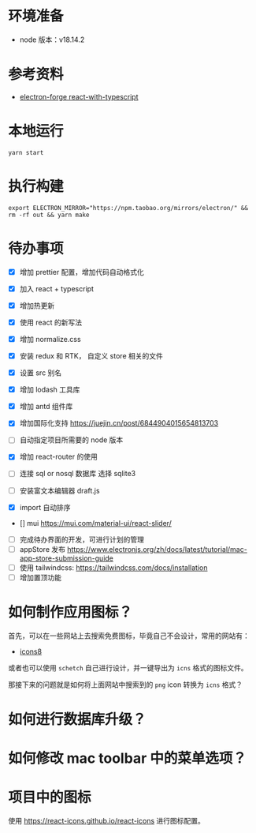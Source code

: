 # 环境准备

- node 版本：v18.14.2

# 参考资料

- [electron-forge react-with-typescript](https://www.electronforge.io/guides/framework-integration/react-with-typescript)

# 本地运行

```shell
yarn start
```

# 执行构建

```shell
export ELECTRON_MIRROR="https://npm.taobao.org/mirrors/electron/" && rm -rf out && yarn make
```

# 待办事项

- [x] 增加 prettier 配置，增加代码自动格式化
- [x] 加入 react + typescript
- [x] 增加热更新
- [x] 使用 react 的新写法
- [x] 增加 normalize.css
- [x] 安装 redux 和 RTK， 自定义 store 相关的文件
- [x] 设置 src 别名

- [x] 增加 lodash 工具库
- [x] 增加 antd 组件库
- [x] 增加国际化支持 https://juejin.cn/post/6844904015654813703
- [ ] 自动指定项目所需要的 node 版本
- [x] 增加 react-router 的使用
- [ ] 连接 sql or nosql 数据库 选择 sqlite3
- [ ] 安装富文本编辑器 draft.js
- [x] import 自动排序
- [] mui https://mui.com/material-ui/react-slider/

- [ ] 完成待办界面的开发，可进行计划的管理
- [ ] appStore 发布 https://www.electronjs.org/zh/docs/latest/tutorial/mac-app-store-submission-guide
- [ ] 使用 tailwindcss: https://tailwindcss.com/docs/installation
- [ ] 增加置顶功能

# 如何制作应用图标？

首先，可以在一些网站上去搜索免费图标，毕竟自己不会设计，常用的网站有：

- [icons8](https://icons8.com/icons/set/todo)

或者也可以使用 `schetch` 自己进行设计，并一键导出为 `icns` 格式的图标文件。

那接下来的问题就是如何将上面网站中搜索到的 `png` icon 转换为 `icns` 格式？

# 如何进行数据库升级？

# 如何修改 mac toolbar 中的菜单选项？

# 项目中的图标

使用 https://react-icons.github.io/react-icons 进行图标配置。
